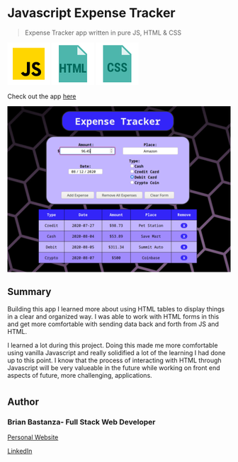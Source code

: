 # Javascript Expense Tracker

> Expense Tracker app written in pure JS, HTML & CSS

![js](MDimages/javascript.png) ![html](MDimages/html.png) ![css](MDimages/css.png)

Check out the app [here](https://bbastanza.github.io/Expense-Tracker-Javascript/)

![Screenshot](MDimages/screenshot.png)

## Summary

Building this app I learned more about using HTML tables to display things in a clear and organized way. I was able to work with HTML forms in this and get more comfortable with sending data back and forth from JS and HTML.

I learned a lot during this project. Doing this made me more comfortable using vanilla Javascript and really solidified a lot of the learning I had done up to this point. I know that the process of interacting with HTML through Javascript will be very valueable in the future while working on front end aspects of future, more challenging, applications.

#

## Author

### Brian Bastanza- Full Stack Web Developer

[Personal Website](www.brianbastanza.me)

[LinkedIn](www.linkedin.com/in/brian-bastanza-9035397b)

